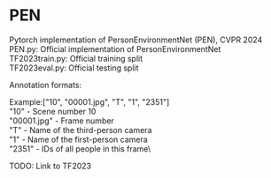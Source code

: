 # PEN
Pytorch implementation of PersonEnvironmentNet (PEN), CVPR 2024
PEN.py: Official implementation of PersonEnvironmentNet\
TF2023train.py: Official training split\
TF2023eval.py: Official testing split

Annotation formats:

Example:["10", "00001.jpg", "T", "1", "2351"]\
"10" - Scene number 10\
"00001.jpg" - Frame number\
"T" - Name of the third-person camera\
"1" - Name of the first-person camera\
"2351" - IDs of all people in this frame\

TODO: Link to TF2023
